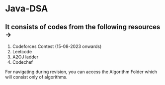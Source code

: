 # Java-DSA
## It consists of codes from the following resources ->
1. Codeforces Contest (15-08-2023 onwards)
2. Leetcode
3. A2OJ ladder
4. Codechef

For navigating during revision, you can access the Algorithm Folder which will consist only of algorithms.
